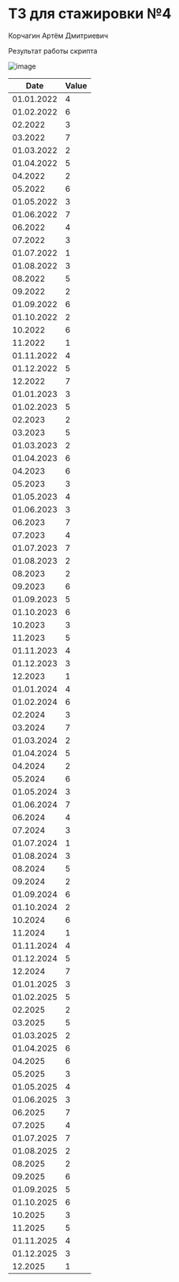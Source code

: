 # ТЗ для стажировки №4
Корчагин Артём Дмитриевич

Результат работы скрипта 

![image](https://github.com/user-attachments/assets/66e75f4e-e8fd-4169-a5f9-041f91c6c2ee)

| Date       | Value |
|------------|-------|
| 01.01.2022 | 4     |
| 01.02.2022 | 6     |
| 02.2022    | 3     |
| 03.2022    | 7     |
| 01.03.2022 | 2     |
| 01.04.2022 | 5     |
| 04.2022    | 2     |
| 05.2022    | 6     |
| 01.05.2022 | 3     |
| 01.06.2022 | 7     |
| 06.2022    | 4     |
| 07.2022    | 3     |
| 01.07.2022 | 1     |
| 01.08.2022 | 3     |
| 08.2022    | 5     |
| 09.2022    | 2     |
| 01.09.2022 | 6     |
| 01.10.2022 | 2     |
| 10.2022    | 6     |
| 11.2022    | 1     |
| 01.11.2022 | 4     |
| 01.12.2022 | 5     |
| 12.2022    | 7     |
| 01.01.2023 | 3     |
| 01.02.2023 | 5     |
| 02.2023    | 2     |
| 03.2023    | 5     |
| 01.03.2023 | 2     |
| 01.04.2023 | 6     |
| 04.2023    | 6     |
| 05.2023    | 3     |
| 01.05.2023 | 4     |
| 01.06.2023 | 3     |
| 06.2023    | 7     |
| 07.2023    | 4     |
| 01.07.2023 | 7     |
| 01.08.2023 | 2     |
| 08.2023    | 2     |
| 09.2023    | 6     |
| 01.09.2023 | 5     |
| 01.10.2023 | 6     |
| 10.2023    | 3     |
| 11.2023    | 5     |
| 01.11.2023 | 4     |
| 01.12.2023 | 3     |
| 12.2023    | 1     |
| 01.01.2024 | 4     |
| 01.02.2024 | 6     |
| 02.2024    | 3     |
| 03.2024    | 7     |
| 01.03.2024 | 2     |
| 01.04.2024 | 5     |
| 04.2024    | 2     |
| 05.2024    | 6     |
| 01.05.2024 | 3     |
| 01.06.2024 | 7     |
| 06.2024    | 4     |
| 07.2024    | 3     |
| 01.07.2024 | 1     |
| 01.08.2024 | 3     |
| 08.2024    | 5     |
| 09.2024    | 2     |
| 01.09.2024 | 6     |
| 01.10.2024 | 2     |
| 10.2024    | 6     |
| 11.2024    | 1     |
| 01.11.2024 | 4     |
| 01.12.2024 | 5     |
| 12.2024    | 7     |
| 01.01.2025 | 3     |
| 01.02.2025 | 5     |
| 02.2025    | 2     |
| 03.2025    | 5     |
| 01.03.2025 | 2     |
| 01.04.2025 | 6     |
| 04.2025    | 6     |
| 05.2025    | 3     |
| 01.05.2025 | 4     |
| 01.06.2025 | 3     |
| 06.2025    | 7     |
| 07.2025    | 4     |
| 01.07.2025 | 7     |
| 01.08.2025 | 2     |
| 08.2025    | 2     |
| 09.2025    | 6     |
| 01.09.2025 | 5     |
| 01.10.2025 | 6     |
| 10.2025    | 3     |
| 11.2025    | 5     |
| 01.11.2025 | 4     |
| 01.12.2025 | 3     |
| 12.2025    | 1     |


